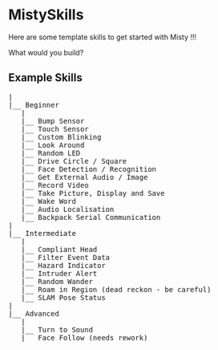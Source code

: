 # MistySkills

Here are some template skills to get started with Misty !!!

What would you build? 

## Example Skills
<pre>
|
|__ Beginner
   |
   |__ Bump Sensor
   |__ Touch Sensor
   |__ Custom Blinking
   |__ Look Around
   |__ Random LED
   |__ Drive Circle / Square
   |__ Face Detection / Recognition
   |__ Get External Audio / Image
   |__ Record Video
   |__ Take Picture, Display and Save
   |__ Wake Word
   |__ Audio Localisation
   |__ Backpack Serial Communication
|
|__ Intermediate
   |
   |__ Compliant Head
   |__ Filter Event Data
   |__ Hazard Indicator
   |__ Intruder Alert
   |__ Random Wander
   |__ Roam in Region (dead reckon - be careful)
   |__ SLAM Pose Status
|
|__ Advanced
   |
   |__ Turn to Sound
   |__ Face Follow (needs rework)
</pre>
